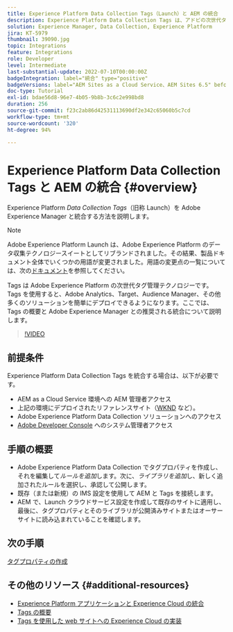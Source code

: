 ```yaml
---
title: Experience Platform Data Collection Tags（Launch）と AEM の統合
description: Experience Platform Data Collection Tags は、アドビの次世代タグ管理ソリューションであり、Adobe Analytics、Target、Audience Manager、その他多くのソリューションをデプロイするための最適な方法です。タグ（旧称 Launch）の概要と、Adobe Experience Managerとの推奨される統合について説明します。
solution: Experience Manager, Data Collection, Experience Platform
jira: KT-5979
thumbnail: 39090.jpg
topic: Integrations
feature: Integrations
role: Developer
level: Intermediate
last-substantial-update: 2022-07-10T00:00:00Z
badgeIntegration: label="統合" type="positive"
badgeVersions: label="AEM Sites as a Cloud Service、AEM Sites 6.5" before-title="false"
doc-type: Tutorial
exl-id: bdae56d8-96e7-4b05-9b8b-3c6c2e998bd8
duration: 256
source-git-commit: f23c2ab86d42531113690df2e342c65060b5c7cd
workflow-type: tm+mt
source-wordcount: '320'
ht-degree: 94%

---
```


# Experience Platform Data Collection Tags と AEM の統合 {#overview}

Experience Platform _Data Collection Tags_（旧称 Launch）を Adobe Experience Manager と統合する方法を説明します。

>[!NOTE]
>
>Adobe Experience Platform Launch は、Adobe Experience Platform のデータ収集テクノロジースイートとしてリブランドされました。その結果、製品ドキュメント全体でいくつかの用語が変更されました。用語の変更点の一覧については、次の[ドキュメント](https://experienceleague.adobe.com/docs/experience-platform/tags/term-updates.html?lang=ja)を参照してください。


Tags は Adobe Experience Platform の次世代タグ管理テクノロジーです。Tags を使用すると、Adobe Analytics、Target、Audience Manager、その他多くのソリューションを簡単にデプロイできるようになります。ここでは、Tags の概要と Adobe Experience Manager との推奨される統合について説明します。

>[!VIDEO](https://video.tv.adobe.com/v/3417061?quality=12&learn=on)


## 前提条件

Experience Platform Data Collection Tags を統合する場合は、以下が必要です。

+ AEM as a Cloud Service 環境への AEM 管理者アクセス
+ 上記の環境にデプロイされたリファレンスサイト（[WKND](https://github.com/adobe/aem-guides-wknd) など）。
+ Adobe Experience Platform Data Collection ソリューションへのアクセス
+ [Adobe Developer Console](https://developer.adobe.com/developer-console/) へのシステム管理者アクセス


## 手順の概要

+ Adobe Experience Platform Data Collection でタグプロパティを作成し、それを編集して&#x200B;_ルールを追加_&#x200B;します。次に、_ライブラリを追加_&#x200B;し、新しく追加されたルールを選択し、承認して公開します。
+ 既存（または新規）の IMS 設定を使用して AEM と Tags を接続します。
+ AEM で、Launch クラウドサービス設定を作成して既存のサイトに適用し、最後に、タグプロパティとそのライブラリが公開済みサイトまたはオーサーサイトに読み込まれていることを確認します。

## 次の手順

[タグプロパティの作成](create-tag-property.md)

## その他のリソース {#additional-resources}

+ [Experience Platform アプリケーションと Experience Cloud の統合](https://experienceleague.adobe.com/docs/platform-learn/tutorials/intro-to-platform/integrations-with-experience-cloud-applications.html?lang=ja)
+ [Tags の概要](https://experienceleague.adobe.com/docs/experience-platform/tags/home.html?lang=ja)
+ [Tags を使用した web サイトへの Experience Cloud の実装](https://experienceleague.adobe.com/docs/platform-learn/implement-in-websites/overview.html?lang=ja)
